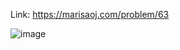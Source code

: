 Link: https://marisaoj.com/problem/63

![image](https://github.com/user-attachments/assets/95cef164-acf9-4e63-960a-51a3fc61e99e)
